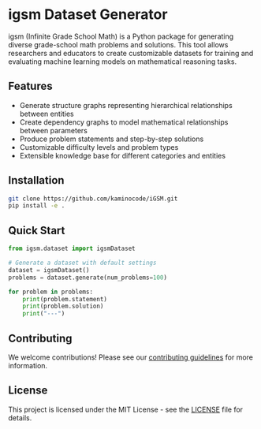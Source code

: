# igsm Dataset Generator

igsm (Infinite Grade School Math) is a Python package for generating diverse grade-school math problems and solutions. This tool allows researchers and educators to create customizable datasets for training and evaluating machine learning models on mathematical reasoning tasks.

## Features

- Generate structure graphs representing hierarchical relationships between entities
- Create dependency graphs to model mathematical relationships between parameters
- Produce problem statements and step-by-step solutions
- Customizable difficulty levels and problem types
- Extensible knowledge base for different categories and entities

## Installation

```bash
git clone https://github.com/kaminocode/iGSM.git
pip install -e .
```

## Quick Start

```python
from igsm.dataset import igsmDataset

# Generate a dataset with default settings
dataset = igsmDataset()
problems = dataset.generate(num_problems=100)

for problem in problems:
    print(problem.statement)
    print(problem.solution)
    print("---")
```

## Contributing

We welcome contributions! Please see our [contributing guidelines](CONTRIBUTING.md) for more information.

## License

This project is licensed under the MIT License - see the [LICENSE](LICENSE) file for details.